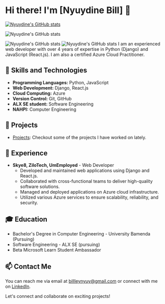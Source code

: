 # Hi there! I'm [Nyuydine Bill] 👋
[![Nyuydine's GitHub stats](https://github-readme-stats.vercel.app/api?username=NyuydineBill)](https://github.com/NyuydineBill/github-readme-stats)

![Nyuydine's GitHub stats](https://github-readme-stats.vercel.app/api?username=NyuydineBill&show=reviews,discussions_started,discussions_answered,prs_merged,prs_merged_percentage)

![Nyuydine's GitHub stats](https://github-readme-stats.vercel.app/api?username=NyuydineBill&show_icons=true)
![Nyuydine's GitHub stats](https://github-readme-stats.vercel.app/api?username=Nyuydine&show_icons=true&theme=radical)
I am an experienced web developer with over 4 years of expertise in Python (Django) and JavaScript (React.js). I am also a certified Azure Cloud Practitioner.

## 🚀 Skills and Technologies

- **Programming Languages:** Python, JavaScript
- **Web Development:** Django, React.js
- **Cloud Computing:** Azure 
- **Version Control:** Git, GitHub
- **ALX SE student:** Software Engineering
- **NAHPI:** Computer Engineering

## 🔨 Projects

- [Projects](https://github.com/NyuydineBill?tab=repositories): Checkout some of the projects I have worked on lately.


## 💼 Experience

- **Skye8, ZiloTech, UmEmployed** - Web Developer 
  - Developed and maintained web applications using Django and React.js.
  - Collaborated with cross-functional teams to deliver high-quality software solutions.
  - Managed and deployed applications on Azure cloud infrastructure.
  - Utilized various Azure services to ensure scalability, reliability, and security.
  

## 🎓 Education

- Bachelor's Degree in Computer Engineering - University Bamenda (Pursuing)
- Software Engineering - ALX SE (pursuing)
- Beta Microsoft Learn Student Ambassador

## 📫 Contact Me

You can reach me via email at [billleynyuy@gmail.com](billleynyuy@gmail.com) or connect with me on [LinkedIn](https://www.linkedin.com/in/nyuydine-bill/).

Let's connect and collaborate on exciting projects!
